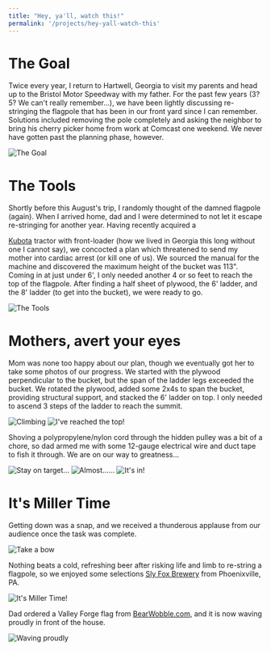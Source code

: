 ```yaml
---
title: "Hey, ya'll, watch this!"
permalink: '/projects/hey-yall-watch-this'
---
```


# The Goal

Twice every year, I return to Hartwell, Georgia to visit my parents and head up to the Bristol Motor Speedway with my father. For the past few years (3? 5? We can't really remember...), we have been lightly discussing re-stringing the flagpole that has been in our front yard since I can remember. Solutions included removing the pole completely and asking the neighbor to bring his cherry picker home from work at Comcast one weekend. We never have gotten past the planning phase, however. 

![The Goal]({{site.baseurl}}/images/flagpole/the_goal.jpg)

# The Tools 

Shortly before this August's trip, I randomly thought of the damned flagpole (again). When I arrived home, dad and I were determined to not let it escape re-stringing for another year. Having recently acquired a 

[Kubota][1] tractor with front-loader (how we lived in Georgia this long without one I cannot say), we concocted a plan which threatened to send my mother into cardiac arrest (or kill one of us). We sourced the manual for the machine and discovered the maximum height of the bucket was 113". Coming in at just under 6', I only needed another 4 or so feet to reach the top of the flagpole. After finding a half sheet of plywood, the 6' ladder, and the 8' ladder (to get into the bucket), we were ready to go. 

![The Tools]({{site.baseurl}}/images/flagpole/the_tools.jpg)

# Mothers, avert your eyes 

Mom was none too happy about our plan, though we eventually got her to take some photos of our progress. We started with the plywood perpendicular to the bucket, but the span of the ladder legs exceeded the bucket. We rotated the plywood, added some 2x4s to span the bucket, providing structural support, and stacked the 6' ladder on top. I only needed to ascend 3 steps of the ladder to reach the summit. 

![Climbing]({{site.baseurl}}/images/flagpole/climbing.jpg)
![I've reached the top!]({{site.baseurl}}/images/flagpole/the_top.jpg)

Shoving a polypropylene/nylon cord through the hidden pulley was a bit of a chore, so dad armed me with some 12-gauge electrical wire and duct tape to fish it through. We are on our way to greatness... 

![Stay on target...]({{site.baseurl}}/images/flagpole/stay_on_target.jpg)
![Almost......]({{site.baseurl}}/images/flagpole/almost_there.jpg)
![It's in!]({{site.baseurl}}/images/flagpole/its_in.jpg)

# It's Miller Time 

Getting down was a snap, and we received a thunderous applause from our audience once the task was complete. 

![Take a bow]({{site.baseurl}}/images/flagpole/take_a_bow.jpg)

Nothing beats a cold, refreshing beer after risking life and limb to re-string a flagpole, so we enjoyed some selections [Sly Fox Brewery][2] from Phoenixville, PA.

![It's Miller Time!]({{site.baseurl}}/images/flagpole/miller_time.jpg)

Dad ordered a Valley Forge flag from [BearWobble.com][3], and it is now waving proudly in front of the house. 

![Waving proudly]({{site.baseurl}}/images/flagpole/waving.jpg)

 [1]: http://www.kubota.com/
 [2]: www.slyfoxbeer.com "Sly Fox Brewing"
 [3]: http://www.bearwobble.com "BearWobble"
